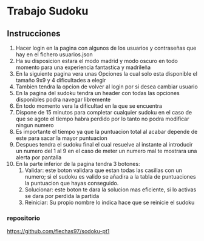 # Trabajo Sudoku

## Instrucciones

1. Hacer login en la pagina con algunos de los usuarios y contraseñas que hay en el fichero usuarios.json
2. Ha su disposicion estara el modo madrid y modo oscuro en todo momento para una experiencia fantastica y
madrileña
3. En la siguiente pagina vera unas Opciones la cual solo esta disponible el tamaño 9x9 y 4 dificultades a elegir
4. Tambien tendra la opcion de volver al login por si desea cambiar usuario
5. En la pagina del sudoku tendra un header con todas las opciones disponibles podra navegar libremente
6. En todo momento vera la dificultad en la que se encuentra
7. Dispone de 15 minutos para completar cualquier sudoku en el caso de que se agote el tiempo habra perdido
por lo tanto no podra modificar ningun numero
8. Es importante el tiempo ya que la puntuacion total al acabar depende de este para sacar la mayor puntuacion
9. Despues tendra el sudoku final el cual resuelve al instante al introducir un numero del 1 al 9 en el caso de meter un numero mal te mostrara una alerta por pantalla
10. En la parte inferior de la pagina tendra 3 botones:
    1. Validar: este boton validara que estan todas las casillas con un numero; si el sudoku es valido se añadira a la tabla de puntuaciones la puntuacion que hayas conseguido.
    2. Solucionar: este boton te dara la solucion mas eficiente, si lo activas se dara por perdida la partida
    3. Reiniciar: Su propio nombre lo indica hace que se reinicie el sudoku


### repositorio

https://github.com/flechas97/sodoku-pt1